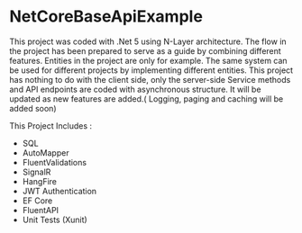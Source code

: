 # NetCoreBaseApiExample
This project was coded with .Net 5 using N-Layer architecture. 
The flow in the project has been prepared to serve as a guide by combining different features. 
Entities in the project are only for example.
The same system can be used for different projects by implementing different entities.
This project has nothing to do with the client side, only the server-side
Service methods and API endpoints are coded with asynchronous structure.
It will be updated as new features are added.(
Logging, paging and caching will be added soon)

This Project Includes :
- SQL
- AutoMapper
- FluentValidations
- SignalR
- HangFire
- JWT Authentication
- EF Core
- FluentAPI
- Unit Tests (Xunit)
